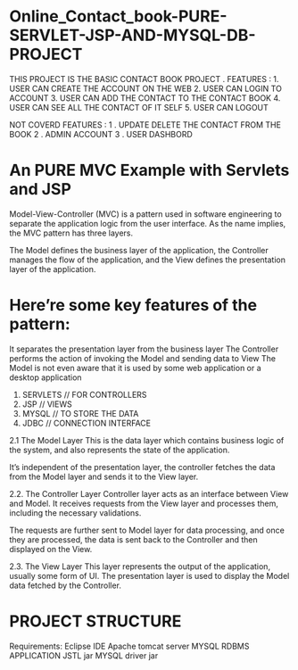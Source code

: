 # Online_Contact_book-PURE-SERVLET-JSP-AND-MYSQL-DB-PROJECT

THIS PROJECT IS THE BASIC CONTACT BOOK PROJECT .
FEATURES :  1. USER CAN CREATE THE ACCOUNT ON THE WEB 
            2. USER CAN LOGIN TO ACCOUNT 
            3. USER CAN ADD THE CONTACT TO THE CONTACT BOOK
            4. USER CAN SEE ALL THE CONTACT OF IT SELF 
            5. USER CAN LOGOUT 
            
NOT COVERD FEATURES : 1 . UPDATE DELETE THE CONTACT FROM THE BOOK
                      2 . ADMIN ACCOUNT 
                      3 . USER DASHBORD 
                      
# An PURE MVC Example with Servlets and JSP
Model-View-Controller (MVC) is a pattern used in software engineering to separate the application logic from the user interface. As the name implies, the MVC pattern has three layers.

The Model defines the business layer of the application, the Controller manages the flow of the application, and the View defines the presentation layer of the application.

# Here’re some key features of the pattern:

It separates the presentation layer from the business layer
The Controller performs the action of invoking the Model and sending data to View
The Model is not even aware that it is used by some web application or a desktop application

  1. SERVLETS  // FOR CONTROLLERS
  2. JSP  // VIEWS 
  3. MYSQL // TO STORE THE DATA
  4. JDBC  // CONNECTION INTERFACE 
  
2.1 The Model Layer
This is the data layer which contains business logic of the system, and also represents the state of the application.

It’s independent of the presentation layer, the controller fetches the data from the Model layer and sends it to the View layer.

2.2. The Controller Layer
Controller layer acts as an interface between View and Model. It receives requests from the View layer and processes them, including the necessary validations.

The requests are further sent to Model layer for data processing, and once they are processed, the data is sent back to the Controller and then displayed on the View.

2.3. The View Layer
This layer represents the output of the application, usually some form of UI. The presentation layer is used to display the Model data fetched by the Controller.
  
# PROJECT STRUCTURE 
Requirements:
Eclipse IDE
Apache tomcat server
MYSQL RDBMS APPLICATION
JSTL jar
MYSQL driver jar
